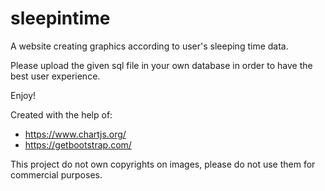 # sleepintime
A website creating graphics according to user's sleeping time data.

Please upload the given sql file in your own database in order to have the best user experience.

Enjoy!

Created with the help of:
- https://www.chartjs.org/
- https://getbootstrap.com/

This project do not own copyrights on images, please do not use them for commercial purposes.
